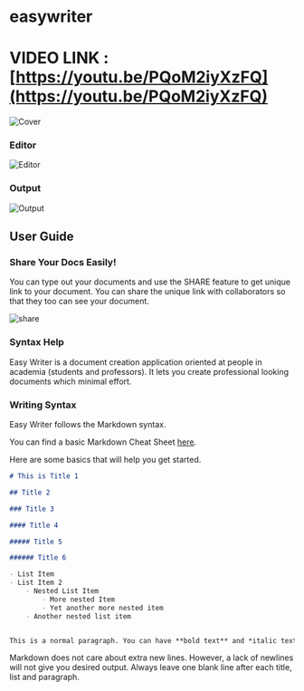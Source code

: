 # easywriter

# VIDEO LINK : [https://youtu.be/PQoM2iyXzFQ](https://youtu.be/PQoM2iyXzFQ)

![Cover](https://cdn.discordapp.com/attachments/883728533430599702/1015936040701280306/unknown.png)

### Editor

![Editor](https://cdn.discordapp.com/attachments/883728533430599702/1015936585134522368/unknown.png)

### Output

![Output](https://cdn.discordapp.com/attachments/883728533430599702/1015936820678242344/unknown.png)

## User Guide


### Share Your Docs Easily!

You can type out your documents and use the SHARE feature to get unique link to your document. You can share the unique link with collaborators so that they too can see your document.

![share](https://cdn.discordapp.com/attachments/883728533430599702/1015937498603589652/unknown.png)

### Syntax Help

Easy Writer is a document creation application oriented at people in academia (students and professors). It lets you create professional looking documents which minimal effort.

### Writing Syntax

Easy Writer follows the Markdown syntax.

You can find a basic Markdown Cheat Sheet [here](https://www.markdownguide.org/cheat-sheet/).

Here are some basics that will help you get started.

```md
# This is Title 1

## Title 2

### Title 3

#### Title 4

##### Title 5

###### Title 6

- List Item
- List Item 2
	- Nested List Item
		- More nested Item
		- Yet another more nested item
	- Another nested list item


This is a normal paragraph. You can have **bold text** and *italic text*. You can also creat `inline code block`.
```

Markdown does not care about extra new lines. However, a lack of newlines will not give you desired output. Always leave one blank line after each title, list and paragraph.
